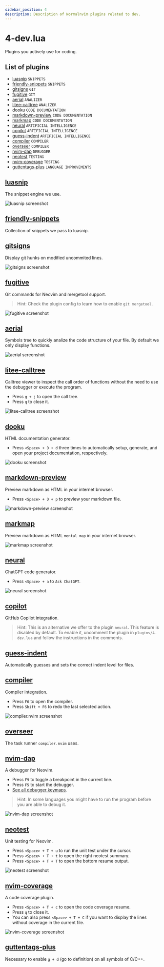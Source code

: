 ```yaml
---
sidebar_position: 4
description: Description of Normalnvim plugins related to dev.
---
```


# 4-dev.lua
Plugins you actively use for coding.

## List of plugins

- [luasnip](#luasnip) `SNIPPETS`
- [friendly-snippets](#friendly-snippets) `SNIPPETS`
- [gitsigns](#gitsigns) `GIT`
- [fugitive](#fugitive) `GIT`
- [aerial](#aerial) `ANALIZER`
- [litee-calltree](#litee-calltree) `ANALIZER`
- [dooku](#dooku) `CODE DOCUMENTATION`
- [markdown-preview](#markdown-preview) `CODE DOCUMENTATION`
- [markmap](#markmap) `CODE DOCUMENTATION`
- [neural](#neural) `ARTIFICIAL INTELLIGENCE`
- [copilot](#copilot) `ARTIFICIAL INTELLIGENCE`
- [guess-indent](#guess-indent) `ARTIFICIAL INTELLIGENCE`
- [compiler](#compiler) `COMPILER`
- [overseer](#overseer) `COMPILER`
- [nvim-dap](#nvim-dap) `DEBUGGER`
- [neotest](#neotest) `TESTING`
- [nvim-coverage](#nvim-coverage) `TESTING`
- [guttentags-plus](#guttentags-plus) `LANGUAGE IMPROVEMENTS`

## [luasnip](https://github.com/L3MON4D3/LuaSnip)
The snippet engine we use.

![luasnip screenshot](/img/screenshots/config/dev-core/cmp-luasnip.webp)

## [friendly-snippets](https://github.com/rafamadriz/friendly-snippets)
Collection of snippets we pass to luasnip.

## [gitsigns](https://github.com/lewis6991/gitsigns.nvim)
Display git hunks on modified uncommited lines.

![gitsigns screenshot](/img/screenshots/config/dev/gitsigns.webp)

## [fugitive](https://github.com/tpope/vim-fugitive)
Git commands for Neovim and mergetool support.

> Hint: Check the plugin config to learn how to enable `git mergetool`.

![fugitive screenshot](/img/screenshots/config/dev/fugitive.webp)

## [aerial](https://github.com/stevearc/aerial.nvim)
Symbols tree to quickly analize the code structure of your file. By default
we only display functions.

![aerial screenshot](/img/screenshots/config/dev/aerial.webp)

## [litee-calltree](https://github.com/litee/litee-calltree.nvim)
Calltree viewer to inspect the call order of functions without the need to use
the debugger or execute the program.

* Press `g + j` to open the call tree.
* Press `q` to close it.

![litee-calltree screenshot](/img/screenshots/config/dev/litee-calltree.webp)

## [dooku](https://github.com/rcarriga/dooku.nvim)
HTML documentation generator.

* Press `<Space> + D + d` three times to automatically setup, generate, and open your project documentation, respectively.

![dooku screenshot](/img/screenshots/config/dev/dooku.webp)

## [markdown-preview](https://github.com/iamcco/markdown-preview.nvim)
Preview markdown as HTML in your internet browser.

* Press `<Space> + D + p` to preview your markdown file.

![markdown-preview screenshot](/img/screenshots/config/dev/markdown-preview.webp)

## [markmap](https://github.com/folke/markmap.nvim)
Preview markdown as HTML `mental map` in your internet browser.

![markmap screenshot](/img/screenshots/config/dev/markmap.webp)

## [neural](https://github.com/Neural-ChatGPT/neural.nvim)
ChatGPT code generator.

* Press `<Space> + a` to `Ask ChatGPT`.

![neural screenshot](/img/screenshots/config/dev/neural.webp)

## [copilot](https://github.com/github/copilot.vim)
GitHub Copilot integration.

> Hint: This is an alternative we offer to the plugin `neural`. This feature is disabled by default. To enable it, uncomment the plugin in `plugins/4-dev.lua` and follow the instructions in the comments.

## [guess-indent](https://github.com/nvim-treesitter/nvim-treesitter-indent)
Automatically guesses and sets the correct indent level for files.

## [compiler](https://github.com/davidgranstrom/compiler.nvim)
Compiler integration.

* Press `F6` to open the compiler.
* Press `Shift + F6` to redo the last selected action.

![compiler.nvim screenshot](/img/screenshots/config/dev/compiler.webp)

## [overseer](https://github.com/stevearc/overseer.nvim)
The task runner `compiler.nvim` uses.

## [nvim-dap](https://github.com/mfussenegger/nvim-dap)
A debugger for Neovim.

* Press `F9` to toggle a breakpoint in the current line.
* Press `F5` to start the debugger.
* [See all debugger keymaps](/docs/keymaps/#debugger).

> Hint: In some languages you might have to run the program before you are able to debug it.

![nvim-dap screenshot](/img/screenshots/config/dev/nvim-dap.webp)

## [neotest](https://github.com/nvim-neotest/neotest)
Unit testing for Neovim.

* Press `<Space> + T + u` to run the unit test under the cursor.
* Press `<Space> + T + t` to open the right neotest summary.
* Press `<Space> + T + T` to open the bottom resume output.

![neotest screenshot](/img/screenshots/config/dev/neotest.webp)

## [nvim-coverage](https://github.com/nvim-neotest/nvim-coverage)
A code coverage plugin.

* Press `<Space> + T + c` to open the code coverage resume.
* Press `q` to close it.
* You can also press `<Space> + T + C` if you want to display the lines without coverage in the current file.

![nvim-coverage screenshot](/img/screenshots/config/dev/nvim-coverage.webp)

## [guttentags-plus](https://github.com/tpope/vim-gutentags)
Necessary to enable `g + d` (go to definition) on all symbols of C/C++.

